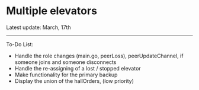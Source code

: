 Multiple elevators
======================

Latest update: March, 17th

---

To-Do List:
- Handle the role changes (main.go, peerLoss), peerUpdateChannel, if someone joins and someone disconnects
- Handle the re-assigning of a lost / stopped elevator
- Make functionality for the primary backup
- Display the union of the hallOrders, (low priority)


